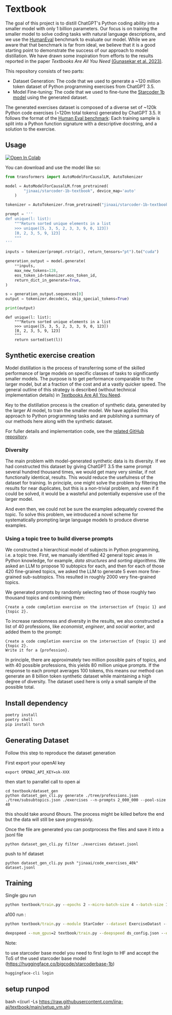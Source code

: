 # Textbook
The goal of this project is to distill ChatGPT's Python coding ability into a smaller model with only 1 billion parameters. Our focus is on training the smaller model to solve coding tasks with natural language descriptions, and we use the [HumanEval](https://github.com/openai/human-eval) benchmark to evaluate our model. While we are aware that that benchmark is far from ideal, we believe that it is a good starting point to demonstrate the success of our approach to model distillation. We have drawn some inspiration from efforts to the results reported in the paper _Textbooks Are All You Need_ [(Gunasekar et al. 2023)](https://doi.org/10.48550/arXiv.2306.11644).

This repository consists of two parts:

* Dataset Generation: The code that we used to generate a \~120 million token dataset of Python programming exercises from ChatGPT 3.5.
* Model Fine-tuning: The code that we used to fine-tune the [Starcoder 1b model](https://github.com/bigcode-project/starcoder) using the generated dataset.

The generated exercises dataset is composed of a diverse set of \~120k Python code exercises (~120m total tokens) generated by ChatGPT 3.5. It follows the format of the [Human Eval benchmark](https://github.com/openai/human-eval): Each training sample is split into a Python function signature with a descriptive docstring, and a solution to the exercise.


## Usage
[![Open In Colab](https://colab.research.google.com/assets/colab-badge.svg)]([https://colab.research.google.com/notebook_url](https://colab.research.google.com/drive/1T4IfGfDJ8uxgU8XBPpMZivw_JThzdQim?usp=sharing))

You can download and use the model like so:
```python
from transformers import AutoModelForCausalLM, AutoTokenizer

model = AutoModelForCausalLM.from_pretrained(
        "jinaai/starcoder-1b-textbook", device_map='auto'
    )

tokenizer = AutoTokenizer.from_pretrained("jinaai/starcoder-1b-textbook")

prompt = '''
def unique(l: list):
    """Return sorted unique elements in a list
    >>> unique([5, 3, 5, 2, 3, 3, 9, 0, 123])
    [0, 2, 3, 5, 9, 123]
    """
'''

inputs = tokenizer(prompt.rstrip(), return_tensors="pt").to("cuda")

generation_output = model.generate(
    **inputs,
    max_new_tokens=128,
    eos_token_id=tokenizer.eos_token_id,
    return_dict_in_generate=True,
)

s = generation_output.sequences[0]
output = tokenizer.decode(s, skip_special_tokens=True)

print(output)
```

```text
def unique(l: list):
    """Return sorted unique elements in a list
    >>> unique([5, 3, 5, 2, 3, 3, 9, 0, 123])
    [0, 2, 3, 5, 9, 123]
    """
    return sorted(set(l))
```

## Synthetic exercise creation

Model distillation is the process of transferring some of the skilled performance of large models on specific classes of tasks to significantly smaller models. The purpose is to get performance comparable to the larger model, but at a fraction of the cost and at a vastly quicker speed. The general outline of this strategy is described (without technical implementation details) in [Textbooks Are All You Need](https://doi.org/10.48550/arXiv.2306.11644).

Key to the distillation process is the creation of synthetic data, generated by the larger AI model, to train the smaller model. We have applied this approach to Python programming tasks and are publishing a summary of our methods here along with the synthetic dataset.

For fuller details and implementation code, see the [related GitHub repository](https://github.com/jina-ai/textbook).

### Diversity

The main problem with model-generated synthetic data is its diversity. If we had constructed this dataset by giving ChatGPT 3.5 the same prompt several hundred thousand times, we would get many very similar, if not functionally identical, results. This would reduce the usefulness of the dataset for training. In principle, one might solve the problem by filtering the results for near duplicates, but this is a non-trivial problem, and even if it could be solved, it would be a wasteful and potentially expensive use of the larger model.

And even then, we could not be sure the examples adequately covered the topic. To solve this problem, we introduced a novel scheme for systematically prompting large language models to produce diverse examples.

### Using a topic tree to build diverse prompts

We constructed a hierarchical model of subjects in Python programming, i.e. a topic tree. First, we manually identified 42 general topic areas in Python knowledge, for example, _data structures_ and _sorting algorithms_. We asked an LLM to propose 10 subtopics for each, and then for each of those 420 fine-grained topics, we asked the LLM to generate 5 even more fine-grained sub-subtopics. This resulted in roughly 2000 very fine-grained topics.

We generated prompts by randomly selecting two of those roughly two thousand topics and combining them:

```
Create a code completion exercise on the intersection of {topic 1} and {topic 2}.
```

To increase randomness and diversity in the results, we also constructed a list of 40 professions, like _economist_, _engineer_, and _social worker_, and added them to the prompt:

```
Create a code completion exercise on the intersection of {topic 1} and {topic 2}.
Write it for a {profession}. 
```

In principle, there are approximately two million possible pairs of topics, and with 40 possible professions, this yields 80 million unique prompts. If the response to each prompt averages 100 tokens, this means our method can generate an 8 billion token synthetic dataset while maintaining a high degree of diversity. The dataset used here is only a small sample of the possible total.


## Install dependency


```cmd
poetry install
poetry shell
pip install torch
```


## Generating Dataset


Follow this step to reproduce the dataset generation


First export your openAI key 
```shell
export OPENAI_API_KEY=sk-XXX
```
then start to parrallel call to open ai
```shell
cd textbook/dataset_gen
python dataset_gen_cli.py generate ./tree/professions.json ./tree/subsubtopics.json ./exercises --n-prompts 2_000_000 --pool-size 40 
```

this should take around 6hours. The process might be killed before the end but the data will still be save progressivly.


Once the file are generated you can postprocess the files and save it into a jsonl file

```shell 
python dataset_gen_cli.py filter ./exercises dataset.jsonl
```

push to hf dataset

```shell
python dataset_gen_cli.py push "jinaai/code_exercises_40k" dataset.jsonl
```

## Training  


Single gpu run

```cmd
python textbook/train.py --epochs 2 --micro-batch-size 4 --batch-size 128 --learning-rate 1e-4
```

a100 run :


```cmd
python textbook/train.py --module StarCoder --dataset ExerciseDatast --epochs 1 --micro-batch-size 8 --batch-size 128 --wandb-project textbook_debug --use-wandb --no-wandb-log-model
```


```cmd
deepspeed --num_gpus=2 textbook/train.py --deepspeed ds_config.json --epochs 2 --micro-batch-size 4 --batch-size 128 --learning-rate 1e-4
```


Note:

to use starcoder base model you need to first login to HF and accept the ToS of the used starcoder base model (https://huggingface.co/bigcode/starcoderbase-1b)
```cmd
huggingface-cli login
```


## setup runpod

bash <(curl -Ls https://raw.githubusercontent.com/jina-ai/textbook/main/setup_vm.sh)

